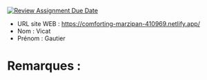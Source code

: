 [![Review Assignment Due Date](https://classroom.github.com/assets/deadline-readme-button-22041afd0340ce965d47ae6ef1cefeee28c7c493a6346c4f15d667ab976d596c.svg)](https://classroom.github.com/a/zNKu7jDa)
- URL site WEB : https://comforting-marzipan-410969.netlify.app/
- Nom : Vicat
- Prénom : Gautier

# Remarques :

